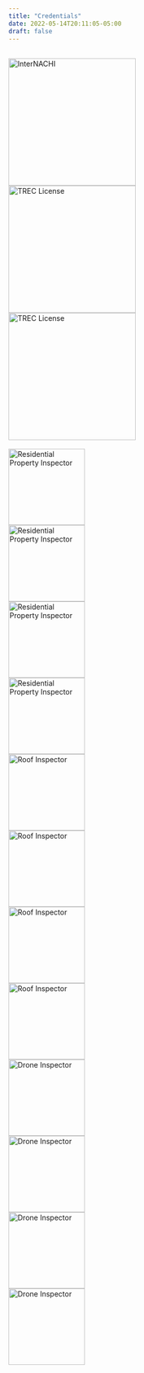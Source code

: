 ```yaml
---
title: "Credentials"
date: 2022-05-14T20:11:05-05:00
draft: false
---
```

<br>
<div class="flex-contact">
  <div>
    <img src="/certs/internachi.png" alt="InterNACHI" height="250">
  </div>
  <div>
    <img src="/certs/trec_license.png" alt="TREC License" height=250>
  </div>
  <div>
      <img src="/certs/cpi.png" alt="TREC License" height="250">
  </div>
</div>


<br>
<div class="flex-contact">
  <div>
    <img src="/certs/residential.png" alt="Residential Property Inspector" height="150">
  </div>
  <div>
    <img src="/certs/residential.png" alt="Residential Property Inspector" height="150">
  </div>
  <div>
    <img src="/certs/residential.png" alt="Residential Property Inspector" height="150">
  </div>
  <div>
    <img src="/certs/residential.png" alt="Residential Property Inspector" height="150">
  </div>
</div>

<div class="flex-contact">
  <div>
      <img src="/certs/roof.png" alt="Roof Inspector" height="150">
  </div>
  <div>
      <img src="/certs/roof.png" alt="Roof Inspector" height="150">
  </div>
  <div>
      <img src="/certs/roof.png" alt="Roof Inspector" height="150">
  </div>
  <div>
      <img src="/certs/roof.png" alt="Roof Inspector" height="150">
  </div>
</div>

<div class="flex-contact">
  <div>
      <img src="/certs/drone.png" alt="Drone Inspector" height="150">
  </div>
  <div>
      <img src="/certs/drone.png" alt="Drone Inspector" height="150">
  </div>
  <div>
      <img src="/certs/drone.png" alt="Drone Inspector" height="150">
  </div>
  <div>
      <img src="/certs/drone.png" alt="Drone Inspector" height="150">
  </div>
</div>